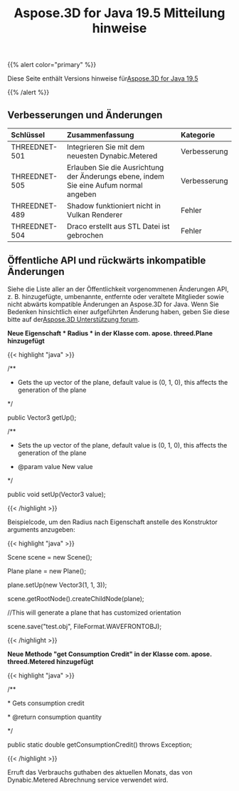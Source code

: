 ﻿---
title: Aspose.3D for Java 19.5 Mitteilung hinweise
type: docs
weight: 80
url: /de/java/aspose-3d-for-java-19-5-release-notes/
---
{{% alert color="primary" %}} 

Diese Seite enthält Versions hinweise für[Aspose.3D for Java 19.5](https://repository.aspose.com/webapp/#/artifacts/browse/tree/General/repo/com/aspose/aspose-3d/19.5)

{{% /alert %}} 
## **Verbesserungen und Änderungen**

|**Schlüssel**|**Zusammenfassung**|**Kategorie**|
|:- |:- |:- |
|THREEDNET-501|Integrieren Sie mit dem neuesten Dynabic.Metered|Verbesserung|
|THREEDNET-505|Erlauben Sie die Ausrichtung der Änderungs ebene, indem Sie eine Aufum normal angeben|Verbesserung|
|THREEDNET-489|Shadow funktioniert nicht in Vulkan Renderer|Fehler|
|THREEDNET-504|Draco erstellt aus STL Datei ist gebrochen|Fehler|

## **Öffentliche API und rückwärts inkompatible Änderungen**
Siehe die Liste aller an der Öffentlichkeit vorgenommenen Änderungen API, z. B. hinzugefügte, umbenannte, entfernte oder veraltete Mitglieder sowie nicht abwärts kompatible Änderungen an Aspose.3D for Java. Wenn Sie Bedenken hinsichtlich einer aufgeführten Änderung haben, geben Sie diese bitte auf der[Aspose.3D Unterstützung forum](https://forum.aspose.com/c/3d).

**Neue Eigenschaft * Radius * in der Klasse com. apose. threed.Plane hinzugefügt**

{{< highlight "java" >}}

 /**

 * Gets the up vector of the plane, default value is (0, 1, 0), this affects the generation of the plane

 */

public Vector3 getUp();

/**

 * Sets the up vector of the plane, default value is (0, 1, 0), this affects the generation of the plane

 * @param value New value

 */

public void setUp(Vector3 value);

{{< /highlight >}}

Beispielcode, um den Radius nach Eigenschaft anstelle des Konstruktor arguments anzugeben:

{{< highlight "java" >}}

 Scene scene = new Scene();

Plane plane = new Plane();

plane.setUp(new Vector3(1, 1, 3));

scene.getRootNode().createChildNode(plane);

//This will generate a plane that has customized orientation

scene.save("test.obj", FileFormat.WAVEFRONTOBJ);

{{< /highlight >}}

**Neue Methode "get Consumption Credit" in der Klasse com. apose. threed.Metered hinzugefügt**

{{< highlight "java" >}}

 /**

\* Gets consumption credit

\* @return consumption quantity

*/

public static double getConsumptionCredit() throws Exception;

{{< /highlight >}}

Erruft das Verbrauchs guthaben des aktuellen Monats, das von Dynabic.Metered Abrechnung service verwendet wird.
